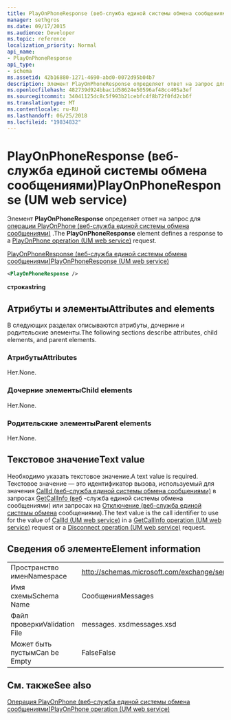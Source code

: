 ```yaml
---
title: PlayOnPhoneResponse (веб-служба единой системы обмена сообщениями)
manager: sethgros
ms.date: 09/17/2015
ms.audience: Developer
ms.topic: reference
localization_priority: Normal
api_name:
- PlayOnPhoneResponse
api_type:
- schema
ms.assetid: 42b16880-1271-4690-abd0-0072d95b04b7
description: Элемент PlayOnPhoneResponse определяет ответ на запрос для операции PlayOnPhone (веб-служба единой системы обмена сообщениями).
ms.openlocfilehash: 482739d924bbac1d58624e50596af48cc405a3ef
ms.sourcegitcommit: 34041125dc8c5f993b21cebfc4f8b72f0fd2cb6f
ms.translationtype: MT
ms.contentlocale: ru-RU
ms.lasthandoff: 06/25/2018
ms.locfileid: "19834832"
---
```

# <a name="playonphoneresponse-um-web-service"></a><span data-ttu-id="35bcd-103">PlayOnPhoneResponse (веб-служба единой системы обмена сообщениями)</span><span class="sxs-lookup"><span data-stu-id="35bcd-103">PlayOnPhoneResponse (UM web service)</span></span>

<span data-ttu-id="35bcd-104">Элемент **PlayOnPhoneResponse** определяет ответ на запрос для [операции PlayOnPhone (веб-служба единой системы обмена сообщениями)](playonphone-operation-um-web-service.md) .</span><span class="sxs-lookup"><span data-stu-id="35bcd-104">The **PlayOnPhoneResponse** element defines a response to a [PlayOnPhone operation (UM web service)](playonphone-operation-um-web-service.md) request.</span></span> 
  
[<span data-ttu-id="35bcd-105">PlayOnPhoneResponse (веб-служба единой системы обмена сообщениями)</span><span class="sxs-lookup"><span data-stu-id="35bcd-105">PlayOnPhoneResponse (UM web service)</span></span>](playonphoneresponse-um-web-service.md)
  
```xml
<PlayOnPhoneResponse />
```

 <span data-ttu-id="35bcd-106">**строка**</span><span class="sxs-lookup"><span data-stu-id="35bcd-106">**string**</span></span>
## <a name="attributes-and-elements"></a><span data-ttu-id="35bcd-107">Атрибуты и элементы</span><span class="sxs-lookup"><span data-stu-id="35bcd-107">Attributes and elements</span></span>

<span data-ttu-id="35bcd-108">В следующих разделах описываются атрибуты, дочерние и родительские элементы.</span><span class="sxs-lookup"><span data-stu-id="35bcd-108">The following sections describe attributes, child elements, and parent elements.</span></span>
  
### <a name="attributes"></a><span data-ttu-id="35bcd-109">Атрибуты</span><span class="sxs-lookup"><span data-stu-id="35bcd-109">Attributes</span></span>

<span data-ttu-id="35bcd-110">Нет.</span><span class="sxs-lookup"><span data-stu-id="35bcd-110">None.</span></span>
  
### <a name="child-elements"></a><span data-ttu-id="35bcd-111">Дочерние элементы</span><span class="sxs-lookup"><span data-stu-id="35bcd-111">Child elements</span></span>

<span data-ttu-id="35bcd-112">Нет.</span><span class="sxs-lookup"><span data-stu-id="35bcd-112">None.</span></span>
  
### <a name="parent-elements"></a><span data-ttu-id="35bcd-113">Родительские элементы</span><span class="sxs-lookup"><span data-stu-id="35bcd-113">Parent elements</span></span>

<span data-ttu-id="35bcd-114">Нет.</span><span class="sxs-lookup"><span data-stu-id="35bcd-114">None.</span></span>
  
## <a name="text-value"></a><span data-ttu-id="35bcd-115">Текстовое значение</span><span class="sxs-lookup"><span data-stu-id="35bcd-115">Text value</span></span>

<span data-ttu-id="35bcd-116">Необходимо указать текстовое значение.</span><span class="sxs-lookup"><span data-stu-id="35bcd-116">A text value is required.</span></span> <span data-ttu-id="35bcd-117">Текстовое значение — это идентификатор вызова, используемый для значения [CallId (веб-служба единой системы обмена сообщениями)](callid-um-web-service.md) в запросах [GetCallInfo (веб](getcallinfo-operation-um-web-service.md) -служба единой системы обмена сообщениями) или запросах на [Отключение (веб-служба единой системы обмена](disconnect-operation-um-web-service.md) сообщениями).</span><span class="sxs-lookup"><span data-stu-id="35bcd-117">The text value is the call identifier to use for the value of [CallId (UM web service)](callid-um-web-service.md) in a [GetCallInfo operation (UM web service)](getcallinfo-operation-um-web-service.md) request or a [Disconnect operation (UM web service)](disconnect-operation-um-web-service.md) request.</span></span> 
  
## <a name="element-information"></a><span data-ttu-id="35bcd-118">Сведения об элементе</span><span class="sxs-lookup"><span data-stu-id="35bcd-118">Element information</span></span>

|||
|:-----|:-----|
|<span data-ttu-id="35bcd-119">Пространство имен</span><span class="sxs-lookup"><span data-stu-id="35bcd-119">Namespace</span></span>  <br/> |http://schemas.microsoft.com/exchange/services/2006/messages  <br/> |
|<span data-ttu-id="35bcd-120">Имя схемы</span><span class="sxs-lookup"><span data-stu-id="35bcd-120">Schema Name</span></span>  <br/> |<span data-ttu-id="35bcd-121">Сообщения</span><span class="sxs-lookup"><span data-stu-id="35bcd-121">Messages</span></span>  <br/> |
|<span data-ttu-id="35bcd-122">Файл проверки</span><span class="sxs-lookup"><span data-stu-id="35bcd-122">Validation File</span></span>  <br/> |<span data-ttu-id="35bcd-123">messages. xsd</span><span class="sxs-lookup"><span data-stu-id="35bcd-123">messages.xsd</span></span>  <br/> |
|<span data-ttu-id="35bcd-124">Может быть пустым</span><span class="sxs-lookup"><span data-stu-id="35bcd-124">Can be Empty</span></span>  <br/> |<span data-ttu-id="35bcd-125">False</span><span class="sxs-lookup"><span data-stu-id="35bcd-125">False</span></span>  <br/> |
   
## <a name="see-also"></a><span data-ttu-id="35bcd-126">См. также</span><span class="sxs-lookup"><span data-stu-id="35bcd-126">See also</span></span>



[<span data-ttu-id="35bcd-127">Операция PlayOnPhone (веб-служба единой системы обмена сообщениями)</span><span class="sxs-lookup"><span data-stu-id="35bcd-127">PlayOnPhone operation (UM web service)</span></span>](playonphone-operation-um-web-service.md)

